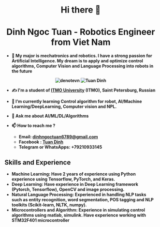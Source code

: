 <h1 align="center"><b> Hi there 👋 <b></h1>
<h1 align="center"><b>Dinh Ngoc Tuan - Robotics Engineer from Viet Nam<b> </h1> 

- 🌱 **My major is mechatronics and robotics. I have a strong passion for Artificial Intelligence. My dream is to apply and optimize control algorithms, Computer Vision and Language Processing into robots in the future**

<p align="center"> <img src="https://komarev.com/ghpvc/?username=denotevn" alt="denotevn" /> <img src="https://badges.pufler.dev/repos/denotevn" alt="Tuan Dinh" /> </p>


- ✍ I'm a student of [ITMO University](https://en.itmo.ru/) (ITMO), Saint Petersburg, Russian

- 🌱 I’m currently learning **Control algorithm for robot, AI/Machine Learning/DeepLearning, Computer vision and NPL.**

- 💬 Ask me about **AI/ML/DL/Algorithms**

- 📫 **How to reach me ?** 
    + Email: dinhngoctuan6789@gmail.com
    + Facebook : [Tuan Dinh](https://www.facebook.com/profile.php?id=100011042762760)
    + Telegram or WhatsApps: +79210933145


## **Skills and Experience**
* **Machine Learning**: Have 2 years of experience using Python experience using Tensorflow, PyTorch, and Keras.
* **Deep Learning**: Have experience in Deep Learning framework (Pytorch, Tensorflow), OpenCV and image processing.
* **Natural Language Processing**: Experienced in handling NLP tasks such as entity recognition, word segmentation, POS tagging and NLP toolkits (Scikit-learn, NLTK, numpy).
* **Microcontrollers and Algorithm**: Experience in simulating control algorithms using matlab, simulink. Have experience working with STM32F401 microcontroller
